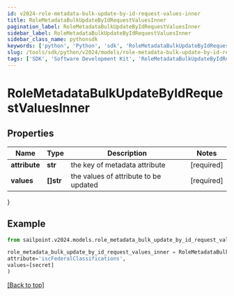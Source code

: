 ```yaml
---
id: v2024-role-metadata-bulk-update-by-id-request-values-inner
title: RoleMetadataBulkUpdateByIdRequestValuesInner
pagination_label: RoleMetadataBulkUpdateByIdRequestValuesInner
sidebar_label: RoleMetadataBulkUpdateByIdRequestValuesInner
sidebar_class_name: pythonsdk
keywords: ['python', 'Python', 'sdk', 'RoleMetadataBulkUpdateByIdRequestValuesInner', 'V2024RoleMetadataBulkUpdateByIdRequestValuesInner'] 
slug: /tools/sdk/python/v2024/models/role-metadata-bulk-update-by-id-request-values-inner
tags: ['SDK', 'Software Development Kit', 'RoleMetadataBulkUpdateByIdRequestValuesInner', 'V2024RoleMetadataBulkUpdateByIdRequestValuesInner']
---
```


# RoleMetadataBulkUpdateByIdRequestValuesInner


## Properties

Name | Type | Description | Notes
------------ | ------------- | ------------- | -------------
**attribute** | **str** | the key of metadata attribute | [required]
**values** | **[]str** | the values of attribute to be updated | [required]
}

## Example

```python
from sailpoint.v2024.models.role_metadata_bulk_update_by_id_request_values_inner import RoleMetadataBulkUpdateByIdRequestValuesInner

role_metadata_bulk_update_by_id_request_values_inner = RoleMetadataBulkUpdateByIdRequestValuesInner(
attribute='iscFederalClassifications',
values=[secret]
)

```
[[Back to top]](#) 

